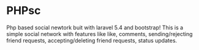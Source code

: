 # PHPsc
Php based social newtork buit with laravel 5.4 and bootstrap!
This is a simple social network with features like like, comments, sending/rejecting friend requests, accepting/deleting friend requests, status updates.
